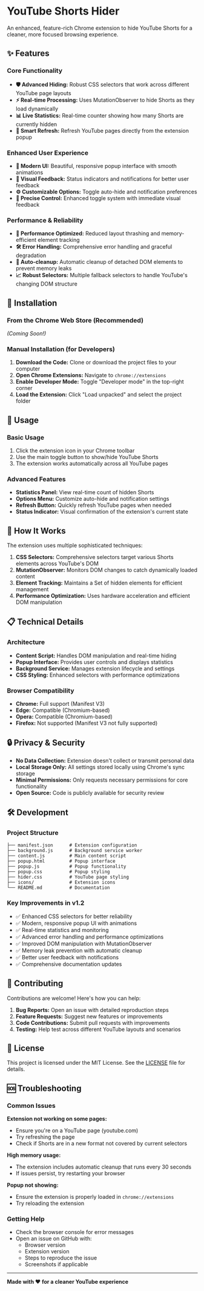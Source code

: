 # YouTube Shorts Hider

An enhanced, feature-rich Chrome extension to hide YouTube Shorts for a cleaner, more focused browsing experience.

## ✨ Features

### Core Functionality
- **🛡️ Advanced Hiding:** Robust CSS selectors that work across different YouTube page layouts
- **⚡ Real-time Processing:** Uses MutationObserver to hide Shorts as they load dynamically
- **📊 Live Statistics:** Real-time counter showing how many Shorts are currently hidden
- **🔄 Smart Refresh:** Refresh YouTube pages directly from the extension popup

### Enhanced User Experience
- **🎨 Modern UI:** Beautiful, responsive popup interface with smooth animations
- **📱 Visual Feedback:** Status indicators and notifications for better user feedback
- **⚙️ Customizable Options:** Toggle auto-hide and notification preferences
- **🎯 Precise Control:** Enhanced toggle system with immediate visual feedback

### Performance & Reliability
- **🚀 Performance Optimized:** Reduced layout thrashing and memory-efficient element tracking
- **🛠️ Error Handling:** Comprehensive error handling and graceful degradation
- **🔧 Auto-cleanup:** Automatic cleanup of detached DOM elements to prevent memory leaks
- **📈 Robust Selectors:** Multiple fallback selectors to handle YouTube's changing DOM structure

## 🚀 Installation

### From the Chrome Web Store (Recommended)
*(Coming Soon!)*

### Manual Installation (for Developers)

1. **Download the Code:** Clone or download the project files to your computer
2. **Open Chrome Extensions:** Navigate to `chrome://extensions`
3. **Enable Developer Mode:** Toggle "Developer mode" in the top-right corner
4. **Load the Extension:** Click "Load unpacked" and select the project folder

## 📖 Usage

### Basic Usage
1. Click the extension icon in your Chrome toolbar
2. Use the main toggle button to show/hide YouTube Shorts
3. The extension works automatically across all YouTube pages

### Advanced Features
- **Statistics Panel:** View real-time count of hidden Shorts
- **Options Menu:** Customize auto-hide and notification settings
- **Refresh Button:** Quickly refresh YouTube pages when needed
- **Status Indicator:** Visual confirmation of the extension's current state

## 🔧 How It Works

The extension uses multiple sophisticated techniques:

1. **CSS Selectors:** Comprehensive selectors target various Shorts elements across YouTube's DOM
2. **MutationObserver:** Monitors DOM changes to catch dynamically loaded content
3. **Element Tracking:** Maintains a Set of hidden elements for efficient management
4. **Performance Optimization:** Uses hardware acceleration and efficient DOM manipulation

## 📋 Technical Details

### Architecture
- **Content Script:** Handles DOM manipulation and real-time hiding
- **Popup Interface:** Provides user controls and displays statistics
- **Background Service:** Manages extension lifecycle and settings
- **CSS Styling:** Enhanced selectors with performance optimizations

### Browser Compatibility
- **Chrome:** Full support (Manifest V3)
- **Edge:** Compatible (Chromium-based)
- **Opera:** Compatible (Chromium-based)
- **Firefox:** Not supported (Manifest V3 not fully supported)

## 🔒 Privacy & Security

- **No Data Collection:** Extension doesn't collect or transmit personal data
- **Local Storage Only:** All settings stored locally using Chrome's sync storage
- **Minimal Permissions:** Only requests necessary permissions for core functionality
- **Open Source:** Code is publicly available for security review

## 🛠️ Development

### Project Structure
```
├── manifest.json      # Extension configuration
├── background.js      # Background service worker
├── content.js         # Main content script
├── popup.html         # Popup interface
├── popup.js           # Popup functionality
├── popup.css          # Popup styling
├── hider.css          # YouTube page styling
├── icons/             # Extension icons
└── README.md          # Documentation
```

### Key Improvements in v1.2
- ✅ Enhanced CSS selectors for better reliability
- ✅ Modern, responsive popup UI with animations
- ✅ Real-time statistics and monitoring
- ✅ Advanced error handling and performance optimizations
- ✅ Improved DOM manipulation with MutationObserver
- ✅ Memory leak prevention with automatic cleanup
- ✅ Better user feedback with notifications
- ✅ Comprehensive documentation updates

## 🤝 Contributing

Contributions are welcome! Here's how you can help:

1. **Bug Reports:** Open an issue with detailed reproduction steps
2. **Feature Requests:** Suggest new features or improvements
3. **Code Contributions:** Submit pull requests with improvements
4. **Testing:** Help test across different YouTube layouts and scenarios

## 📄 License

This project is licensed under the MIT License. See the [LICENSE](LICENSE) file for details.

## 🆘 Troubleshooting

### Common Issues

**Extension not working on some pages:**
- Ensure you're on a YouTube page (youtube.com)
- Try refreshing the page
- Check if Shorts are in a new format not covered by current selectors

**High memory usage:**
- The extension includes automatic cleanup that runs every 30 seconds
- If issues persist, try restarting your browser

**Popup not showing:**
- Ensure the extension is properly loaded in `chrome://extensions`
- Try reloading the extension

### Getting Help
- Check the browser console for error messages
- Open an issue on GitHub with:
  - Browser version
  - Extension version
  - Steps to reproduce the issue
  - Screenshots if applicable

---

**Made with ❤️ for a cleaner YouTube experience**
